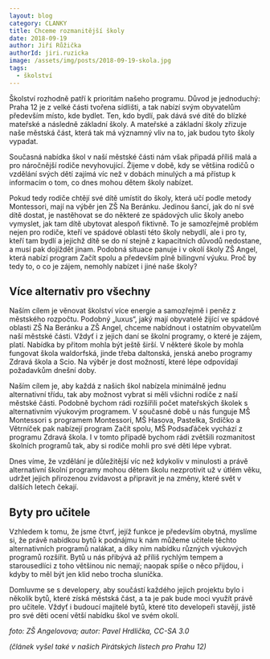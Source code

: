 ```yaml
---
layout: blog
category: CLANKY
title: Chceme rozmanitější školy
date: 2018-09-19
author: Jiří Růžička
authorId: jiri.ruzicka
image: /assets/img/posts/2018-09-19-skola.jpg
tags:
  - školství
---
```


Školství rozhodně patří k prioritám našeho programu. Důvod je jednoduchý: Praha 12 je z velké části tvořena sídlišti, a tak nabízí svým obyvatelům především místo, kde bydlet. Ten, kdo bydlí, pak dává své dítě do blízké mateřské a následně základní školy. A mateřské a základní školy zřizuje naše městská část, která tak má významný vliv na to, jak budou tyto školy vypadat.

Současná nabídka škol v naší městské části nám však připadá příliš malá a pro náročnější rodiče nevyhovující. Žijeme v době, kdy se většina rodičů o vzdělání svých dětí zajímá víc než v dobách minulých a má přístup k informacím o tom, co dnes mohou dětem školy nabízet.

Pokud tedy rodiče chtějí své dítě umístit do školy, která učí podle metody Montessori, mají na výběr jen ZŠ Na Beránku. Jedinou šancí, jak do ní své dítě dostat, je nastěhovat se do některé ze spádových ulic školy anebo vymyslet, jak tam dítě ubytovat alespoň fiktivně. To je samozřejmě problém nejen pro rodiče, kteří ve spádové oblasti této školy nebydlí, ale i pro ty, kteří tam bydlí a jejichž dítě se do ní stejně z kapacitních důvodů nedostane, a musí pak dojíždět jinam. Podobná situace panuje i v okolí školy ZŠ Angel, která nabízí program Začít spolu a především plně bilingvní výuku. Proč by tedy to, o co je zájem, nemohly nabízet i jiné naše školy?

## Více alternativ pro všechny

Naším cílem je věnovat školství více energie a samozřejmě i peněz z městského rozpočtu. Podobný „luxus“, jaký mají obyvatelé žijící ve spádové oblasti ZŠ Na Beránku a ZŠ Angel, chceme nabídnout i ostatním obyvatelům naší městské části. Vždyť i z jejich daní se školní programy, o které je zájem, platí. Nabídka by přitom mohla být ještě širší. V některé škole by mohla fungovat škola waldorfská, jinde třeba daltonská, jenská anebo programy Zdravá škola a Scio. Na výběr je dost možností, které lépe odpovídají požadavkům dnešní doby.

Naším cílem je, aby každá z našich škol nabízela minimálně jednu alternativní třídu, tak aby možnost vybrat si měli všichni rodiče z naší městské části. Podobně bychom rádi rozšířili počet mateřských školek s alternativním výukovým programem. V současné době u nás funguje MŠ Montessori s programem Montessori, MŠ Hasova, Pastelka, Srdíčko a Větrníček pak nabízejí program Začít spolu, MŠ Podsaďáček vychází z programu Zdravá škola. I v tomto případě bychom rádi zvětšili rozmanitost školních programů tak, aby si rodiče mohli pro své děti lépe vybrat.

Dnes víme, že vzdělání je důležitější víc než kdykoliv v minulosti a právě alternativní školní programy mohou dětem školu nezprotivit už v útlém věku, udržet jejich přirozenou zvídavost a připravit je na změny, které svět v dalších letech čekají.

## Byty pro učitele

Vzhledem k tomu, že jsme čtvrť, jejíž funkce je především obytná, myslíme si, že právě nabídkou bytů k podnájmu k nám můžeme učitele těchto alternativních programů nalákat, a díky nim nabídku různých výukových programů rozšířit. Bytů u nás přibývá až příliš rychlým tempem a starousedlíci z toho většinou nic nemají; naopak spíše o něco přijdou, i kdyby to měl být jen klid nebo trocha sluníčka.

Domluvme se s developery, aby součástí každého jejich projektu bylo i několik bytů, které získá městská část, a ta je pak bude moci využít právě pro učitele. Vždyť i budoucí majitelé bytů, které tito developeři stavějí, jistě pro své děti ocení větší nabídku škol ve svém okolí.

_foto: ZŠ Angelovova; autor: Pavel Hrdlička, CC-SA 3.0_

_(článek vyšel také v našich Pirátských listech pro Prahu 12)_
